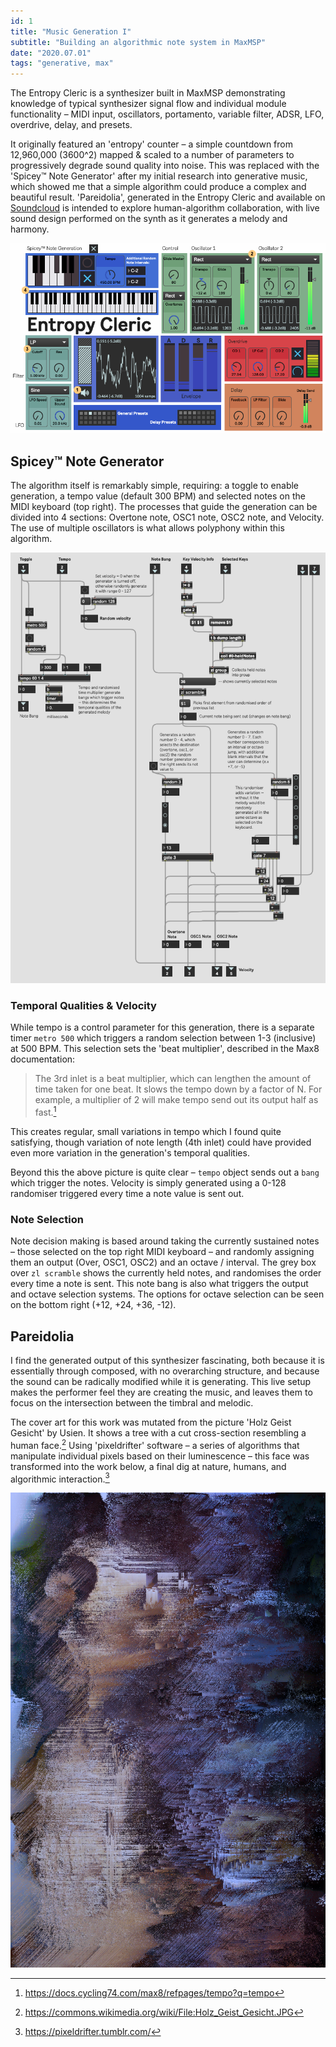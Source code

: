 ```yaml
---
id: 1
title: "Music Generation I"
subtitle: "Building an algorithmic note system in MaxMSP"
date: "2020.07.01"
tags: "generative, max"
---
```

The Entropy Cleric is a synthesizer built in MaxMSP demonstrating knowledge of typical synthesizer signal flow and individual module functionality – MIDI input, oscillators, portamento, variable filter, ADSR, LFO, overdrive, delay, and presets.

It originally featured an 'entropy' counter – a simple countdown from 12,960,000 (3600^2) mapped & scaled to a number of parameters to progressively degrade sound quality into noise.  This was replaced with the 'Spicey™ Note Generator' after my initial research into generative music, which showed me that a simple algorithm could produce a complex and beautiful result. 'Pareidolia', generated in the Entropy Cleric and available on [Soundcloud](https://soundcloud.com/0x0c/pareidolia) is intended to explore human-algorithm collaboration, with live sound design performed on the synth as it generates a melody and harmony.

![Entropy Cleric](https://raw.githubusercontent.com/haelyons/Website-Content/master/entropy%20cleric/main%20page.png)

## Spicey™ Note Generator
The algorithm itself is remarkably simple, requiring: a toggle to enable generation, a tempo value (default 300 BPM) and selected notes on the MIDI keyboard (top right). The processes that guide the generation can be divided into 4 sections: Overtone note, OSC1 note, OSC2 note, and Velocity. The use of multiple oscillators is what allows polyphony within this algorithm.

![Spicey™](https://raw.githubusercontent.com/haelyons/Website-Content/master/entropy%20cleric/spicey%20generation.png)

### Temporal Qualities & Velocity
While tempo is a control parameter for this generation, there is a separate timer `metro 500` which triggers a random selection between 1-3 (inclusive) at 500 BPM. This selection sets the 'beat multiplier', described in the Max8 documentation:

> The 3rd inlet is a beat multiplier, which can lengthen the amount of time taken for one beat. It slows the tempo down by a factor of N. For example, a multiplier of 2 will make tempo send out its output half as fast.[^1]

This creates regular, small variations in tempo which I found quite satisfying, though variation of note length (4th inlet) could have provided even more variation in the generation's temporal qualities.

Beyond this the above picture is quite clear – `tempo` object sends out a `bang` which trigger the notes. Velocity is simply generated using a 0-128 randomiser triggered every time a note value is sent out.

### Note Selection
Note decision making is based around taking the currently sustained notes – those selected on the top right MIDI keyboard – and randomly assigning them an output (Over, OSC1, OSC2) and an octave / interval. The grey box over `zl scramble` shows the currently held notes, and randomises the order every time a note is sent. This note bang is also what triggers the output and octave selection systems. The options for octave selection can be seen on the bottom right (+12, +24, +36, -12).


## Pareidolia
I find the generated output of this synthesizer fascinating, both because it is essentially through composed, with no overarching structure, and because the sound can be radically modified while it is generating. This live setup makes the performer feel they are creating the music, and leaves them to focus on the intersection between the timbral and melodic.

The cover art for this work was mutated from the picture 'Holz Geist Gesicht' by Usien. It shows a tree with a cut cross-section resembling a human face.[^2] Using 'pixeldrifter' software – a series of algorithms that manipulate individual pixels based on their luminescence – this face was transformed into the work below, a final dig at nature, humans, and algorithmic interaction.[^3]

![Spicey™](https://raw.githubusercontent.com/haelyons/Website-Content/master/entropy%20cleric/pareidolia.jpg)


[^1]: https://docs.cycling74.com/max8/refpages/tempo?q=tempo
[^2]: https://commons.wikimedia.org/wiki/File:Holz_Geist_Gesicht.JPG
[^3]: https://pixeldrifter.tumblr.com/
